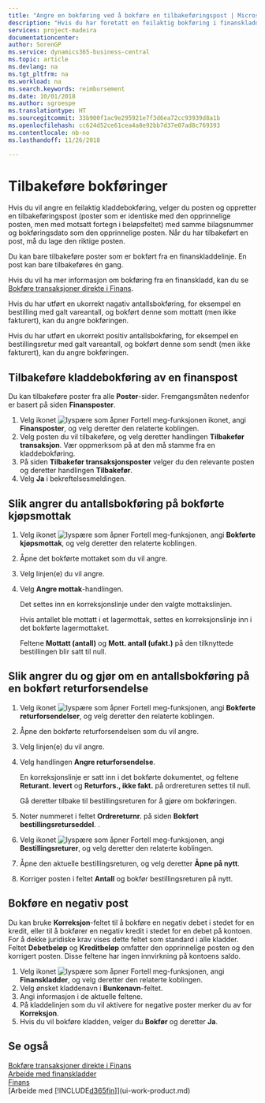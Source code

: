 ```yaml
---
title: "Angre en bokføring ved å bokføre en tilbakeføringspost | Microsoft-dokumentasjon"
description: "Hvis du har foretatt en feilaktig bokføring i finanskladden, kan du bruke funksjonen Tilbakefør transaksjon til å angre bokføringen med et riktig revisjonsspor."
services: project-madeira
documentationcenter: 
author: SorenGP
ms.service: dynamics365-business-central
ms.topic: article
ms.devlang: na
ms.tgt_pltfrm: na
ms.workload: na
ms.search.keywords: reimbursement
ms.date: 10/01/2018
ms.author: sgroespe
ms.translationtype: HT
ms.sourcegitcommit: 33b900f1ac9e295921e7f3d6ea72cc93939d8a1b
ms.openlocfilehash: cc624d52ce61cea4a8e92bb7d37e07ad8c769393
ms.contentlocale: nb-no
ms.lasthandoff: 11/26/2018

---
```

# <a name="reverse-postings"></a>Tilbakeføre bokføringer
Hvis du vil angre en feilaktig kladdebokføring, velger du posten og oppretter en tilbakeføringspost (poster som er identiske med den opprinnelige posten, men med motsatt fortegn i beløpsfeltet) med samme bilagsnummer og bokføringsdato som den opprinnelige posten. Når du har tilbakeført en post, må du lage den riktige posten.

Du kan bare tilbakeføre poster som er bokført fra en finanskladdelinje. En post kan bare tilbakeføres én gang.

Hvis du vil ha mer informasjon om bokføring fra en finanskladd, kan du se [Bokføre transaksjoner direkte i Finans](finance-how-post-transactions-directly.md).

Hvis du har utført en ukorrekt nagativ antallsbokføring, for eksempel en bestilling med galt vareantall, og bokført denne som mottatt (men ikke fakturert), kan du angre bokføringen.

Hvis du har utført en ukorrekt positiv antallsbokføring, for eksempel en bestillingsretur med galt vareantall, og bokført denne som sendt (men ikke fakturert), kan du angre bokføringen.   

## <a name="to-reverse-the-journal-posting-of-a-general-ledger-entry"></a>Tilbakeføre kladdebokføring av en finanspost
Du kan tilbakeføre poster fra alle **Poster**-sider. Fremgangsmåten nedenfor er basert på siden **Finansposter**.
1. Velg ikonet ![lyspære som åpner Fortell meg-funksjonen](media/ui-search/search_small.png "Fortell hva du vil gjøre") ikonet, angi **Finansposter**, og velg deretter den relaterte koblingen.
2. Velg posten du vil tilbakeføre, og velg deretter handlingen **Tilbakefør transaksjon**. Vær oppmerksom på at den må stamme fra en kladdebokføring.
3. På siden **Tilbakefør transaksjonsposter** velger du den relevante posten og deretter handlingen **Tilbakefør**.
4. Velg **Ja** i bekreftelsesmeldingen.

## <a name="to-undo-a-quantity-posting-on-a-posted-purchase-receipt"></a>Slik angrer du antallsbokføring på bokførte kjøpsmottak  

1.  Velg ikonet ![lyspære som åpner Fortell meg-funksjonen](media/ui-search/search_small.png "Fortell hva du vil gjøre"), angi **Bokførte kjøpsmottak**, og velg deretter den relaterte koblingen.  
2.  Åpne det bokførte mottaket som du vil angre.  
3.  Velg linjen(e) du vil angre.  
4.  Velg **Angre mottak**-handlingen.

    Det settes inn en korreksjonslinje under den valgte mottakslinjen.  

    Hvis antallet ble mottatt i et lagermottak, settes en korreksjonslinje inn i det bokførte lagermottaket.  

    Feltene **Mottatt (antall)** og **Mott. antall (ufakt.)** på den tilknyttede bestillingen blir satt til null.

## <a name="to-undo-and-then-redo-a-quantity-posting-on-a-posted-return-shipment"></a>Slik angrer du og gjør om en antallsbokføring på en bokført returforsendelse

1.  Velg ikonet ![lyspære som åpner Fortell meg-funksjonen](media/ui-search/search_small.png "Fortell hva du vil gjøre"), angi **Bokførte returforsendelser**, og velg deretter den relaterte koblingen.  
2.  Åpne den bokførte returforsendelsen som du vil angre.
3. Velg linjen(e) du vil angre.  

4.  Velg handlingen **Angre returforsendelse**.  

    En korreksjonslinje er satt inn i det bokførte dokumentet, og feltene **Returant. levert** og **Returfors., ikke fakt.** på ordrereturen settes til null.  

    Gå deretter tilbake til bestillingsreturen for å gjøre om bokføringen.  

5.  Noter nummeret i feltet **Ordrereturnr.** på siden **Bokført bestillingsreturseddel**. .  
6.  Velg ikonet ![lyspære som åpner Fortell meg-funksjonen](media/ui-search/search_small.png "Fortell hva du vil gjøre"), angi **Bestillingsreturer**, og velg deretter den relaterte koblingen.  
7.  Åpne den aktuelle bestillingsreturen, og velg deretter **Åpne på nytt**.  
8.  Korriger posten i feltet **Antall** og bokfør bestillingsreturen på nytt.  

## <a name="to-post-a-negative-entry"></a>Bokføre en negativ post  
Du kan bruke **Korreksjon**-feltet til å bokføre en negativ debet i stedet for en kredit, eller til å bokfører en negativ kredit i stedet for en debet på kontoen. For å dekke juridiske krav vises dette feltet som standard i alle kladder. Feltet **Debetbeløp** og **Kreditbeløp** omfatter den opprinnelige posten og den korrigert posten. Disse feltene har ingen innvirkning på kontoens saldo.  

1.  Velg ikonet ![lyspære som åpner Fortell meg-funksjonen](media/ui-search/search_small.png "Fortell hva du vil gjøre"), angi **Finanskladder**, og velg deretter den relaterte koblingen.  
2.  Velg ønsket kladdenavn i **Bunkenavn**-feltet.  
3.  Angi informasjon i de aktuelle feltene.  
4.  På kladdelinjen som du vil aktivere for negative poster merker du av for **Korreksjon**.  
5.  Hvis du vil bokføre kladden, velger du **Bokfør** og deretter **Ja**.

## <a name="see-also"></a>Se også
[Bokføre transaksjoner direkte i Finans](finance-how-post-transactions-directly.md)  
[Arbeide med finanskladder](ui-work-general-journals.md)  
[Finans](finance.md)  
[Arbeide med [!INCLUDE[d365fin](includes/d365fin_md.md)]](ui-work-product.md)  

